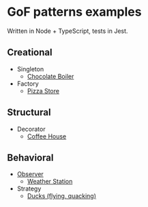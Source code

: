 # GoF patterns examples 

Written in Node + TypeScript, tests in Jest.

## Creational
+ Singleton
  + [Chocolate Boiler](src/creational/Singleton/ChocolateBoilerExample/ChocolateBoiler.ts)
+ Factory
  + [Pizza Store](src/creational/Factory/PizzaExample)

## Structural
+ Decorator
  + [Coffee House](src/structural/Decorator/CoffeeHouseExample)

## Behavioral
+ [Observer](src/behavioral/Observer/Core)
  + [Weather Station](src/behavioral/Observer/WeatherStationExample)
+ Strategy
  + [Ducks (flying, quacking)](src/behavioral/Strategy/DuckExample)
    

